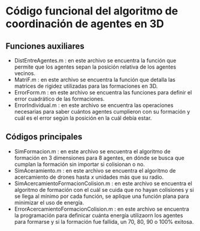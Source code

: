 # Código funcional del algoritmo de coordinación de agentes en 3D

## Funciones auxiliares
- DistEntreAgentes.m : en este archivo se encuentra la función que permite que los agentes sepan la posición relativa de los agentes vecinos.
- MatriF.m : en este archivo se encuentra la función que detalla las matrices de rigidez utilizadas para las formaciones en 3D.
- ErrorForm.m : en este archivo se encuentra las funciones para definir el error cuadrático de las formaciones.
- ErrorIndividual.m : en este archivo se encuentra las operaciones necesarias para saber cuántos agentes cumplieron con su formación y cuál es el error según la posición en la cuál debía estar.

## Códigos principales
- SimFormacion.m : en este archivo se encuentra el algoritmo de formación en 3 dimensiones para 8 agentes, en dónde se busca que cumplan la formación sin importar si colisionan o no.
- SimAceramiento.m : en este archivo se encuentra el algoritmo de acercamiento de drones hasta *x* unidades más que su radio.
- SimAcercamientoFormacionColision.m : en este archivo se encuentra el algoritmo de formación con el cuál se cuida que no hayan colisiones y si se llega al mínimo por cada función, se aplique una función plana para minimizar el uso de energía.
- ErrorAcercamientoFormacionColision.m : en este archivo se encuentra la programación para definicar cuánta energía utilizaorn los agentes para formarse y si la formación fue fallida, un 70, 80, 90 o 100% exitosa.
